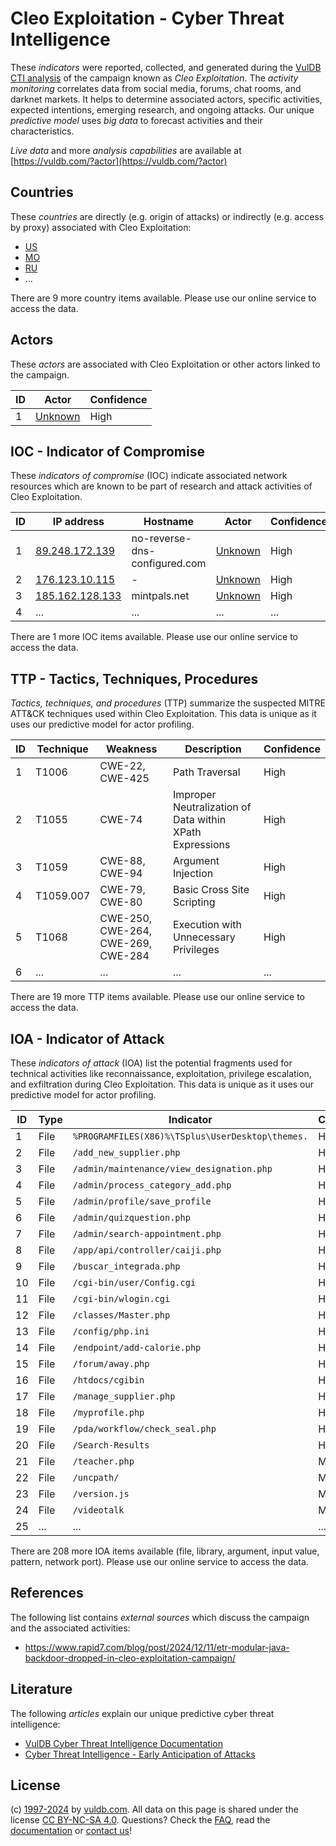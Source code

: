 # Cleo Exploitation - Cyber Threat Intelligence

These _indicators_ were reported, collected, and generated during the [VulDB CTI analysis](https://vuldb.com/?kb.cti) of the campaign known as _Cleo Exploitation_. The _activity monitoring_ correlates data from social media, forums, chat rooms, and darknet markets. It helps to determine associated actors, specific activities, expected intentions, emerging research, and ongoing attacks. Our unique _predictive model_ uses _big data_ to forecast activities and their characteristics.

_Live data_ and more _analysis capabilities_ are available at [https://vuldb.com/?actor](https://vuldb.com/?actor)

## Countries

These _countries_ are directly (e.g. origin of attacks) or indirectly (e.g. access by proxy) associated with Cleo Exploitation:

* [US](https://vuldb.com/?country.us)
* [MO](https://vuldb.com/?country.mo)
* [RU](https://vuldb.com/?country.ru)
* ...

There are 9 more country items available. Please use our online service to access the data.

## Actors

These _actors_ are associated with Cleo Exploitation or other actors linked to the campaign.

ID | Actor | Confidence
-- | ----- | ----------
1 | [Unknown](https://vuldb.com/?actor.unknown) | High

## IOC - Indicator of Compromise

These _indicators of compromise_ (IOC) indicate associated network resources which are known to be part of research and attack activities of Cleo Exploitation.

ID | IP address | Hostname | Actor | Confidence
-- | ---------- | -------- | ----- | ----------
1 | [89.248.172.139](https://vuldb.com/?ip.89.248.172.139) | no-reverse-dns-configured.com | [Unknown](https://vuldb.com/?actor.unknown) | High
2 | [176.123.10.115](https://vuldb.com/?ip.176.123.10.115) | - | [Unknown](https://vuldb.com/?actor.unknown) | High
3 | [185.162.128.133](https://vuldb.com/?ip.185.162.128.133) | mintpals.net | [Unknown](https://vuldb.com/?actor.unknown) | High
4 | ... | ... | ... | ...

There are 1 more IOC items available. Please use our online service to access the data.

## TTP - Tactics, Techniques, Procedures

_Tactics, techniques, and procedures_ (TTP) summarize the suspected MITRE ATT&CK techniques used within Cleo Exploitation. This data is unique as it uses our predictive model for actor profiling.

ID | Technique | Weakness | Description | Confidence
-- | --------- | -------- | ----------- | ----------
1 | T1006 | CWE-22, CWE-425 | Path Traversal | High
2 | T1055 | CWE-74 | Improper Neutralization of Data within XPath Expressions | High
3 | T1059 | CWE-88, CWE-94 | Argument Injection | High
4 | T1059.007 | CWE-79, CWE-80 | Basic Cross Site Scripting | High
5 | T1068 | CWE-250, CWE-264, CWE-269, CWE-284 | Execution with Unnecessary Privileges | High
6 | ... | ... | ... | ...

There are 19 more TTP items available. Please use our online service to access the data.

## IOA - Indicator of Attack

These _indicators of attack_ (IOA) list the potential fragments used for technical activities like reconnaissance, exploitation, privilege escalation, and exfiltration during Cleo Exploitation. This data is unique as it uses our predictive model for actor profiling.

ID | Type | Indicator | Confidence
-- | ---- | --------- | ----------
1 | File | `%PROGRAMFILES(X86)%\TSplus\UserDesktop\themes.` | High
2 | File | `/add_new_supplier.php` | High
3 | File | `/admin/maintenance/view_designation.php` | High
4 | File | `/admin/process_category_add.php` | High
5 | File | `/admin/profile/save_profile` | High
6 | File | `/admin/quizquestion.php` | High
7 | File | `/admin/search-appointment.php` | High
8 | File | `/app/api/controller/caiji.php` | High
9 | File | `/buscar_integrada.php` | High
10 | File | `/cgi-bin/user/Config.cgi` | High
11 | File | `/cgi-bin/wlogin.cgi` | High
12 | File | `/classes/Master.php` | High
13 | File | `/config/php.ini` | High
14 | File | `/endpoint/add-calorie.php` | High
15 | File | `/forum/away.php` | High
16 | File | `/htdocs/cgibin` | High
17 | File | `/manage_supplier.php` | High
18 | File | `/myprofile.php` | High
19 | File | `/pda/workflow/check_seal.php` | High
20 | File | `/Search-Results` | High
21 | File | `/teacher.php` | Medium
22 | File | `/uncpath/` | Medium
23 | File | `/version.js` | Medium
24 | File | `/videotalk` | Medium
25 | ... | ... | ...

There are 208 more IOA items available (file, library, argument, input value, pattern, network port). Please use our online service to access the data.

## References

The following list contains _external sources_ which discuss the campaign and the associated activities:

* https://www.rapid7.com/blog/post/2024/12/11/etr-modular-java-backdoor-dropped-in-cleo-exploitation-campaign/

## Literature

The following _articles_ explain our unique predictive cyber threat intelligence:

* [VulDB Cyber Threat Intelligence Documentation](https://vuldb.com/?kb.cti)
* [Cyber Threat Intelligence - Early Anticipation of Attacks](https://www.scip.ch/en/?labs.20201022)

## License

(c) [1997-2024](https://vuldb.com/?kb.changelog) by [vuldb.com](https://vuldb.com/?kb.about). All data on this page is shared under the license [CC BY-NC-SA 4.0](https://creativecommons.org/licenses/by-nc-sa/4.0/). Questions? Check the [FAQ](https://vuldb.com/?kb.faq), read the [documentation](https://vuldb.com/?kb) or [contact us](https://vuldb.com/?contact)!
